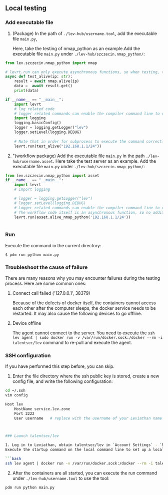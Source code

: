 ## Local testing

### Add executable file

1. (Package) In the path of `./lev-hub/username.tool`, add the executable file `main.py`,

   Here, take the testing of nmap_python as an example.Add the executable file `main.py` under `./lev-hub/szczecin.nmap_python/`:
   

```python
from lev.szczecin.nmap_python import nmap

# levrt.run can only execute asynchronous functions, so when testing, the target method needs to be encapsulated by an asynchronous function first.
async def test_alive(ip: str):
    result = await nmap.alive(ip)
    data =  await result.get()
    print(data)

if __name__ == "__main__":
    import levrt
    # log related code
    # logger related commands can enable the compiler command line to output debugging data when the tool is executed
    import logging
    logging.basicConfig()
    logger = logging.getLogger("lev")
    logger.setLevel(logging.DEBUG)
    
    # Note that in order for subprocess to execute the command correctly, the parameter values passed into the workflow must conform to the type defined by the parameter.
    levrt.run(test_alive("192.168.1.1/24"))
```

2. "(workflow package) Add the executable file `main.py`  in the path `./lev-hub/username.asset`.
Here take the test server as an example. Add the executable file `main.py` under `./lev-hub/szczecin.nmap_python/`:


```python
from lev.szczecin.nmap_python import asset
if __name__ == "__main__":
    import levrt
    # import logging

    # logger = logging.getLogger("lev")
    # logger.setLevel(logging.DEBUG)
    # Logger related commands can enable the compiler command line to output debugging data when the tool is executed.
    # The workflow code itself is an asynchronous function, so no additional packaging is required.
    levrt.run(asset.alive_nmap_python('192.168.1.1/24'))
    
```

### Run

Execute the command in the current directory:

```shell
$ pdm run python main.py
```



### Troubleshoot the cause of failure

There are many reasons why you may encounter failures during the testing process. Here are some common ones:

1. Connect call failed ('127.0.0.1', 38379)

   Because of the defects of docker itself, the containers cannot access each other after the computer sleeps, the docker service needs to be restarted.
   It may also cause the following devices to go offline.

2. Device offline

   The agent cannot connect to the server. You need to execute the `ssh lev agent | sudo docker run -v /var/run/docker.sock:/docker --rm -i talentsec/lev` command to re-pull and execute the agent.

### SSH configuration

If you have performed this step before, you can skip.

1. Enter the file directory where the ssh public key is stored, create a new config file, and write the following configuration:

```bash
cd ~/.ssh
vim config

Host lev
    HostName service.lev.zone
    Port 2222
    User username	# replace with the username of your Leviathan name here



### Launch talentsec/lev

1. Log in to Leviathan, obtain talentsec/lev in `Account Settings` - `My Device`
Execute the startup command on the local command line to set up a local database environment, a container calling environment, and a remote link with Leviathan system[^9](#What configurations are enabled for talentsec/lev?):

```bash
ssh lev agent | docker run -v /var/run/docker.sock:/docker --rm -i talentsec/lev
```

2. After the containers are all started, you can execute the run command under `./lev-hub/username.tool` to use the tool:

```bash
pdm run python main.py
```
